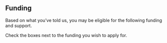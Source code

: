 ## Funding
Based on what you’ve told us, you may be eligible for the following funding and support. 

Check the boxes next to the funding you wish to apply for.
